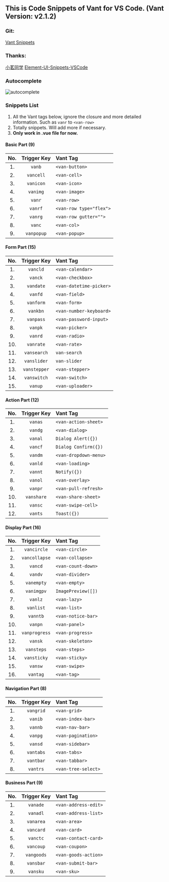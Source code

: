 <!--
 * @Description: Vant Snippets
 * @Author: fishku
 * @Date: 2019-08-12 08:44:25
 * @LastEditTime: 2019-08-14 15:33:33
 * @LastEditors: Please set LastEditors
 -->
## This is Code Snippets of Vant for VS Code. (Vant Version: v2.1.2)
### Git: 
[Vant Snippets](https://github.com/yhsy/vant-snippets) 

### Thanks: 
[小茗同学](http://blog.haoji.me/vscode-plugin-overview.html)
[Element-UI-Snippets-VSCode](https://github.com/snowffer/Element-UI-Snippets-VSCode)

### Autocomplete
![autocomplete](https://s1.ax1x.com/2020/05/25/tCR6JJ.gif)

### Snippets List
1. All the Vant tags below, ignore the closure and more detailed information. Such as `vanr` to `<van-row>`
2. Totally  snippets. Will add more if necessary.
3. **Only work in .vue file for now.**

#### Basic Part (9)
|  No.  | Trigger&nbsp;Key | Vant Tag                |
| :---: | :--------------: | :---------------------- |
|  1.   |    `vanb`        | `<van-button>`          |
|  2.   |    `vancell`     | `<van-cell>`            |
|  3.   |    `vanicon`     | `<van-icon>`            |
|  4.   |    `vanimg`      | `<van-image>`           |
|  5.   |    `vanr`        | `<van-row>`             |
|  6.   |    `vanrf`       | `<van-row type="flex">` |
|  7.   |    `vanrg`       | `<van-row gutter="">`   |
|  8.   |    `vanc`        | `<van-col>`             |
|  9.   |    `vanpopup`    | `<van-popup>`           |

#### Form Part (15)

|  No.  | Trigger&nbsp;Key | Vant Tag                |
| :---: | :--------------: | :---------------------- |
|  1.   |    `vancld`      | `<van-calendar>`        |
|  2.   |    `vanck`       | `<van-checkbox>`        |
|  3.   |    `vandate`     | `<van-datetime-picker>` |
|  4.   |    `vanfd`       | `<van-field>`           |
|  5.   |    `vanform`     | `<van-form>`            |
|  6.   |    `vankbn`      | `<van-number-keyboard>` |
|  7.   |    `vanpass`     | `<van-password-input>`  |
|  8.   |    `vanpk`       | `<van-picker>`          |
|  9.   |    `vanrd`       | `<van-radio>`           |
|  10.  |    `vanrate`     | `<van-rate>`            |
|  11.  |    `vansearch`   | `van-search`            |
|  12.  |    `vanslider`   | `van-slider`            |
|  13.  |    `vanstepper`  | `<van-stepper>`         |
|  14.  |    `vanswitch`   | `<van-switch>`          |
|  15.  |    `vanup`       | `<van-uploader>`        |


#### Action Part (12)


|  No.  | Trigger Key | Vant Tag              |
| :---: | :---------: | :-------------------- |
|  1.   |   `vanas`   | `<van-action-sheet>`  |
|  2.   |   `vandg`   | `<van-dialog>`        |
|  3.   |   `vanal`   | `Dialog Alert({})`    |
|  4.   |   `vancf`   | `Dialog Confirm({})`  |
|  5.   |   `vandm`   | `<van-dropdown-menu>` |
|  6.   |   `vanld`   | `<van-loading>`       |
|  7.   |   `vannt`   | `Notify({})`          |
|  8.   |   `vanol`   | `<van-overlay>`       |
|  9.   |   `vanpr`   | `<van-pull-refresh>`  |
|  10.  |   `vanshare`| `<van-share-sheet>`   |
|  11.  |   `vansc`   | `<van-swipe-cell>`    |
|  12.  |   `vants`   | `Toast({})`           |


#### Display Part (16)

|  No.  |  Trigger Key  | Vant Tag           |
| :---: | :-----------: | :----------------- |
|  1.   | `vancircle`   | `<van-circle>`     |
|  2.   | `vancollapse` | `<van-collapse>`   |
|  3.   | `vancd`       | `<van-count-down>` |
|  4.   | `vandv`       | `<van-divider>`    |
|  5.   | `vanempty`    | `<van-empty>`      |
|  6.   | `vanimgpv`    | `ImagePreview([])` |
|  7.   | `vanlz`       | `<van-lazy>`       |
|  8.   | `vanlist`     | `<van-list>`       |
|  9.   | `vanntb`      | `<van-notice-bar>` |
|  10.  | `vanpn`       | `<van-panel>`      |
|  11.  | `vanprogress` | `<van-progress>`   |
|  12.  | `vansk`       | `<van-skeleton>`   |
|  13.  | `vansteps`    | `<van-steps>`      |
|  14.  | `vansticky`   | `<van-sticky>`     |
|  15.  | `vansw`       | `<van-swipe>`      |
|  16.  | `vantag`      | `<van-tag>`        |


#### Navigation Part (8)

|  No.  | Trigger Key | Vant Tag            |
| :---: | :---------: | :------------------ |
|  1.   |  `vangrid`  | `<van-grid>`        |
|  2.   |  `vanib`    | `<van-index-bar>`   |
|  3.   |  `vannb`    | `<van-nav-bar>`     |
|  4.   |  `vanpg`    | `<van-pagination>`  |
|  5.   |  `vansd`    | `<van-sidebar>`     |
|  6.   |  `vantabs`  | `<van-tabs>`        |
|  7.   |  `vantbar`  | `<van-tabbar>`      |
|  8.   |  `vantrs`   | `<van-tree-select>` |

#### Business Part (9)
|  No.  | Trigger Key | Vant Tag             |
| :---: | :---------: | :------------------- |
|  1.   |  `vanade`   | `<van-address-edit>` |
|  2.   |  `vanadl`   | `<van-address-list>` |
|  3.   |  `vanarea`  | `<van-area>`         |
|  4.   |  `vancard`  | `<van-card>`         |
|  5.   |  `vanctc`   | `<van-contact-card>` |
|  6.   |  `vancoup`  | `<van-coupon>`       |
|  7.   |  `vangoods` | `<van-goods-action>` |
|  8.   |  `vansbar`  | `<van-submit-bar>`   |
|  9.   |  `vansku`   | `<van-sku>`          |

